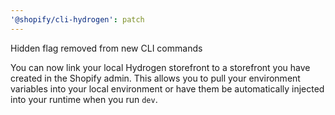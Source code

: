 ```yaml
---
'@shopify/cli-hydrogen': patch
---
```


Hidden flag removed from new CLI commands

You can now link your local Hydrogen storefront to a storefront you have created in the Shopify admin. This allows you to pull your environment variables into your local environment or have them be automatically injected into your runtime when you run `dev`.
